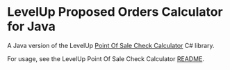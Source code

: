 # LevelUp Proposed Orders Calculator for Java

A Java version of the LevelUp [Point Of Sale Check Calculator](https://github.com/TheLevelUp/pos-check-calculator-csharp) C# library.

For usage, see the LevelUp Point Of Sale Check Calculator [README](https://github.com/TheLevelUp/pos-check-calculator-csharp#levelup-point-of-sale-check-calculator).
